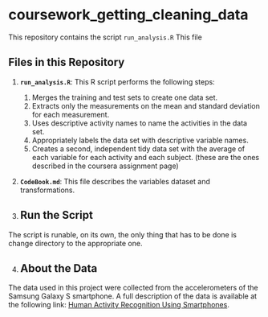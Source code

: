 # coursework_getting_cleaning_data
This repository contains the script `run_analysis.R` This file 

## Files in this Repository

1. **`run_analysis.R`**: This R script performs the following steps:
   1. Merges the training and test sets to create one data set.
   2. Extracts only the measurements on the mean and standard deviation for each measurement.
   3. Uses descriptive activity names to name the activities in the data set.
   4. Appropriately labels the data set with descriptive variable names.
   5. Creates a second, independent tidy data set with the average of each variable for each activity and each subject.
(these are the ones described in the coursera assignment page)

2. **`CodeBook.md`**: This file describes the variables dataset and transformations.


3. ## Run the Script
The script is runable, on its own, the only thing that has to be done is change directory to the appropriate one. 

4. ## About the Data

The data used in this project were collected from the accelerometers of the Samsung Galaxy S smartphone. A full description of the data is available at the following link: [Human Activity Recognition Using Smartphones](http://archive.ics.uci.edu/ml/datasets/Human+Activity+Recognition+Using+Smartphones).

